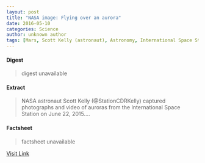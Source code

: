```yaml
---
layout: post
title: "NASA image: Flying over an aurora"
date: 2016-05-10
categories: Science
author: unknown author
tags: [Mars, Scott Kelly (astronaut), Astronomy, International Space Station, NASA, Galaxy, Phoenix (spacecraft), Submillimetre astronomy, Planets of the Solar System, Space science, Solar System, Spaceflight, Planetary science, Physical sciences, Outer space]
---
```



#### Digest
>digest unavailable

#### Extract
>NASA astronaut Scott Kelly (@StationCDRKelly) captured photographs and video of auroras from the International Space Station on June 22, 2015....

#### Factsheet
>factsheet unavailable

[Visit Link](http://phys.org/news354345808.html)


